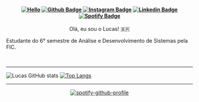 <h4 align="center">
 
[![Hello](https://github.com/Tarmiel/Tarmiel/blob/master/ezgif.com-resize.gif)](https://tarmiel.github.io/Portfolio/)
[![Github Badge](https://img.shields.io/badge/-Facebook-blue?style=for-the-badge&logo=Facebook&logoColor=white&link=https://github.com/Tarmiel)](https://www.facebook.com/WillisPanelinha/)
[![Instagram Badge](https://img.shields.io/badge/-instagram-red?style=for-the-badge&logo=instagram&logoColor=white&link=https://github.com/Tarmiel)](https://www.instagram.com/lul_cao/)
[![Linkedin Badge](https://img.shields.io/badge/-Linkedin-blue?style=for-the-badge&logo=Linkedin&logoColor=white&link=https://github.com/Tarmiel)](https://www.linkedin.com/in/lulcao/)
[![Spotify Badge](https://img.shields.io/badge/-Spotify-black?style=for-the-badge&logo=Spotify&logoColor=brightgreen&link=https://github.com/Tarmiel)](https://open.spotify.com/user/Heimdallr0?fbclid=IwAR0vLf9kXegU7iZNCy3IJ1S6vb3sJ6CRRXelpW5tDOG5trSUGZ8SK4-Yjfg)
</h4>

<p align="center">
 Olá, eu sou o Lucas! 🇧🇷
<br>
 
 Estudante do 6° semestre de Análise e Desenvolvimento de Sistemas pela FIC.
</p>

<br>

<hr>

![Lucas GitHub stats](https://github-readme-stats.vercel.app/api?username=Tarmiel&show_icons=true&theme=tokyonight)
[![Top Langs](https://github-readme-stats.vercel.app/api/top-langs/?username=Tarmiel&layout=compact&theme=tokyonight)](https://github.com/Tarmiel)

<hr>

<p align="center"
 
[![spotify-github-profile](https://spotify-github-profile.vercel.app/api/view?uid=heimdallr0&cover_image=true)](https://spotify-github-profile.vercel.app/api/view?uid=heimdallr0&redirect=true)
</p>

